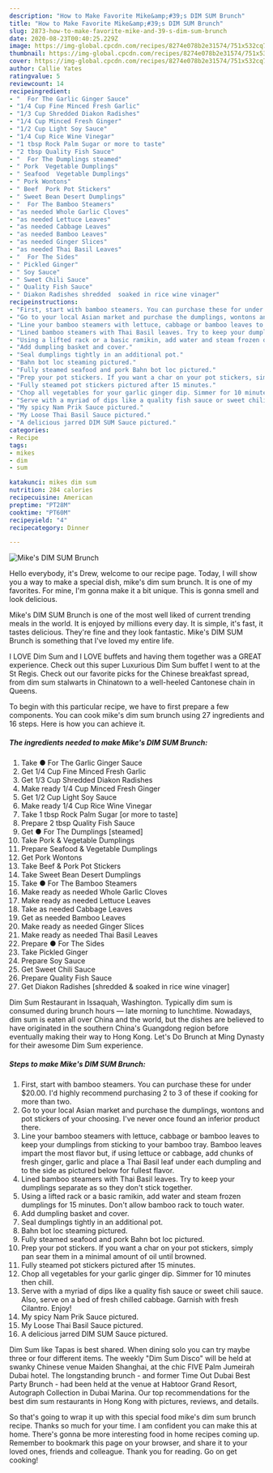 ```yaml
---
description: "How to Make Favorite Mike&amp;#39;s DIM SUM Brunch"
title: "How to Make Favorite Mike&amp;#39;s DIM SUM Brunch"
slug: 2873-how-to-make-favorite-mike-and-39-s-dim-sum-brunch
date: 2020-08-23T00:40:25.229Z
image: https://img-global.cpcdn.com/recipes/8274e078b2e31574/751x532cq70/mikes-dim-sum-brunch-recipe-main-photo.jpg
thumbnail: https://img-global.cpcdn.com/recipes/8274e078b2e31574/751x532cq70/mikes-dim-sum-brunch-recipe-main-photo.jpg
cover: https://img-global.cpcdn.com/recipes/8274e078b2e31574/751x532cq70/mikes-dim-sum-brunch-recipe-main-photo.jpg
author: Callie Yates
ratingvalue: 5
reviewcount: 14
recipeingredient:
- "  For The Garlic Ginger Sauce"
- "1/4 Cup Fine Minced Fresh Garlic"
- "1/3 Cup Shredded Diakon Radishes"
- "1/4 Cup Minced Fresh Ginger"
- "1/2 Cup Light Soy Sauce"
- "1/4 Cup Rice Wine Vinegar"
- "1 tbsp Rock Palm Sugar or more to taste"
- "2 tbsp Quality Fish Sauce"
- "  For The Dumplings steamed"
- " Pork  Vegetable Dumplings"
- " Seafood  Vegetable Dumplings"
- " Pork Wontons"
- " Beef  Pork Pot Stickers"
- " Sweet Bean Desert Dumplings"
- "  For The Bamboo Steamers"
- "as needed Whole Garlic Cloves"
- "as needed Lettuce Leaves"
- "as needed Cabbage Leaves"
- "as needed Bamboo Leaves"
- "as needed Ginger Slices"
- "as needed Thai Basil Leaves"
- "  For The Sides"
- " Pickled Ginger"
- " Soy Sauce"
- " Sweet Chili Sauce"
- " Quality Fish Sauce"
- " Diakon Radishes shredded  soaked in rice wine vinager"
recipeinstructions:
- "First, start with bamboo steamers. You can purchase these for under $20.00. I&#39;d highly recommend purchasing 2 to 3 of these if cooking for more than two."
- "Go to your local Asian market and purchase the dumplings, wontons and pot stickers of your choosing. I&#39;ve never once found an inferior product there."
- "Line your bamboo steamers with lettuce, cabbage or bamboo leaves to keep your dumplings from sticking to your bamboo tray. Bamboo leaves impart the most flavor but, if using lettuce or cabbage, add chunks of fresh ginger, garlic and place a Thai Basil leaf under each dumpling and to the side as pictured below for fullest flavor."
- "Lined bamboo steamers with Thai Basil leaves. Try to keep your dumplings separate as so they don&#39;t stick together."
- "Using a lifted rack or a basic ramikin, add water and steam frozen dumplings for 15 minutes. Don&#39;t allow bamboo rack to touch water."
- "Add dumpling basket and cover."
- "Seal dumplings tightly in an additional pot."
- "Bahn bot loc steaming pictured."
- "Fully steamed seafood and pork Bahn bot loc pictured."
- "Prep your pot stickers. If you want a char on your pot stickers, simply pan sear them in a minimal amount of oil until browned."
- "Fully steamed pot stickers pictured after 15 minutes."
- "Chop all vegetables for your garlic ginger dip. Simmer for 10 minutes then chill."
- "Serve with a myriad of dips like a quality fish sauce or sweet chili sauce. Also, serve on a bed of fresh chilled cabbage. Garnish with fresh Cilantro. Enjoy!"
- "My spicy Nam Prik Sauce pictured."
- "My Loose Thai Basil Sauce pictured."
- "A delicious jarred DIM SUM Sauce pictured."
categories:
- Recipe
tags:
- mikes
- dim
- sum

katakunci: mikes dim sum 
nutrition: 284 calories
recipecuisine: American
preptime: "PT28M"
cooktime: "PT60M"
recipeyield: "4"
recipecategory: Dinner

---
```



![Mike&#39;s DIM SUM Brunch](https://img-global.cpcdn.com/recipes/8274e078b2e31574/751x532cq70/mikes-dim-sum-brunch-recipe-main-photo.jpg)

Hello everybody, it's Drew, welcome to our recipe page. Today, I will show you a way to make a special dish, mike&#39;s dim sum brunch. It is one of my favorites. For mine, I'm gonna make it a bit unique. This is gonna smell and look delicious.

Mike&#39;s DIM SUM Brunch is one of the most well liked of current trending meals in the world. It is enjoyed by millions every day. It is simple, it's fast, it tastes delicious. They're fine and they look fantastic. Mike&#39;s DIM SUM Brunch is something that I've loved my entire life.

I LOVE Dim Sum and I LOVE buffets and having them together was a GREAT experience. Check out this super Luxurious Dim Sum buffet I went to at the St Regis. Check out our favorite picks for the Chinese breakfast spread, from dim sum stalwarts in Chinatown to a well-heeled Cantonese chain in Queens.


To begin with this particular recipe, we have to first prepare a few components. You can cook mike&#39;s dim sum brunch using 27 ingredients and 16 steps. Here is how you can achieve it.

<!--inarticleads1-->

##### The ingredients needed to make Mike&#39;s DIM SUM Brunch:

1. Take  ● For The Garlic Ginger Sauce
1. Get 1/4 Cup Fine Minced Fresh Garlic
1. Get 1/3 Cup Shredded Diakon Radishes
1. Make ready 1/4 Cup Minced Fresh Ginger
1. Get 1/2 Cup Light Soy Sauce
1. Make ready 1/4 Cup Rice Wine Vinegar
1. Take 1 tbsp Rock Palm Sugar [or more to taste]
1. Prepare 2 tbsp Quality Fish Sauce
1. Get  ● For The Dumplings [steamed]
1. Take  Pork &amp; Vegetable Dumplings
1. Prepare  Seafood &amp; Vegetable Dumplings
1. Get  Pork Wontons
1. Take  Beef &amp; Pork Pot Stickers
1. Take  Sweet Bean Desert Dumplings
1. Take  ● For The Bamboo Steamers
1. Make ready as needed Whole Garlic Cloves
1. Make ready as needed Lettuce Leaves
1. Take as needed Cabbage Leaves
1. Get as needed Bamboo Leaves
1. Make ready as needed Ginger Slices
1. Make ready as needed Thai Basil Leaves
1. Prepare  ● For The Sides
1. Take  Pickled Ginger
1. Prepare  Soy Sauce
1. Get  Sweet Chili Sauce
1. Prepare  Quality Fish Sauce
1. Get  Diakon Radishes [shredded &amp; soaked in rice wine vinager]


Dim Sum Restaurant in Issaquah, Washington. Typically dim sum is consumed during brunch hours — late morning to lunchtime. Nowadays, dim sum is eaten all over China and the world, but the dishes are believed to have originated in the southern China&#39;s Guangdong region before eventually making their way to Hong Kong. Let&#39;s Do Brunch at Ming Dynasty for their awesome Dim Sum experience. 

<!--inarticleads2-->

##### Steps to make Mike&#39;s DIM SUM Brunch:

1. First, start with bamboo steamers. You can purchase these for under $20.00. I&#39;d highly recommend purchasing 2 to 3 of these if cooking for more than two.
1. Go to your local Asian market and purchase the dumplings, wontons and pot stickers of your choosing. I&#39;ve never once found an inferior product there.
1. Line your bamboo steamers with lettuce, cabbage or bamboo leaves to keep your dumplings from sticking to your bamboo tray. Bamboo leaves impart the most flavor but, if using lettuce or cabbage, add chunks of fresh ginger, garlic and place a Thai Basil leaf under each dumpling and to the side as pictured below for fullest flavor.
1. Lined bamboo steamers with Thai Basil leaves. Try to keep your dumplings separate as so they don&#39;t stick together.
1. Using a lifted rack or a basic ramikin, add water and steam frozen dumplings for 15 minutes. Don&#39;t allow bamboo rack to touch water.
1. Add dumpling basket and cover.
1. Seal dumplings tightly in an additional pot.
1. Bahn bot loc steaming pictured.
1. Fully steamed seafood and pork Bahn bot loc pictured.
1. Prep your pot stickers. If you want a char on your pot stickers, simply pan sear them in a minimal amount of oil until browned.
1. Fully steamed pot stickers pictured after 15 minutes.
1. Chop all vegetables for your garlic ginger dip. Simmer for 10 minutes then chill.
1. Serve with a myriad of dips like a quality fish sauce or sweet chili sauce. Also, serve on a bed of fresh chilled cabbage. Garnish with fresh Cilantro. Enjoy!
1. My spicy Nam Prik Sauce pictured.
1. My Loose Thai Basil Sauce pictured.
1. A delicious jarred DIM SUM Sauce pictured.


Dim Sum like Tapas is best shared. When dining solo you can try maybe three or four different items. The weekly &#34;Dim Sum Disco&#34; will be held at swanky Chinese venue Maiden Shanghai, at the chic FIVE Palm Jumeirah Dubai hotel. The longstanding brunch - and former Time Out Dubai Best Party Brunch - had been held at the venue at Habtoor Grand Resort, Autograph Collection in Dubai Marina. Our top recommendations for the best dim sum restaurants in Hong Kong with pictures, reviews, and details. 

So that's going to wrap it up with this special food mike&#39;s dim sum brunch recipe. Thanks so much for your time. I am confident you can make this at home. There's gonna be more interesting food in home recipes coming up. Remember to bookmark this page on your browser, and share it to your loved ones, friends and colleague. Thank you for reading. Go on get cooking!
